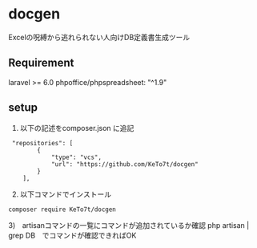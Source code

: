 # docgen
Excelの呪縛から逃れられない人向けDB定義書生成ツール

## Requirement
laravel >= 6.0
phpoffice/phpspreadsheet: "^1.9"


## setup
1) 以下の記述をcomposer.json に追記
```
 "repositories": [
        {
            "type": "vcs",
            "url": "https://github.com/KeTo7t/docgen"
        }
    ],

 ```
 
 2) 以下コマンドでインストール
```
composer require KeTo7t/docgen
```
3)　artisanコマンドの一覧にコマンドが追加されているか確認
php artisan | grep DB　でコマンドが確認できればOK




